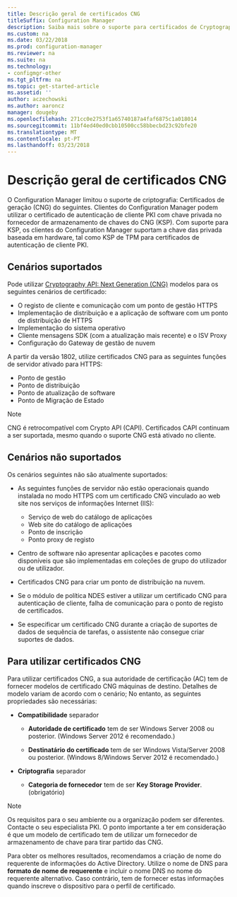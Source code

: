 ```yaml
---
title: Descrição geral de certificados CNG
titleSuffix: Configuration Manager
description: Saiba mais sobre o suporte para certificados de Cryptography Next Generation (CNG) para servidores e clientes do Configuration Manager.
ms.custom: na
ms.date: 03/22/2018
ms.prod: configuration-manager
ms.reviewer: na
ms.suite: na
ms.technology:
- configmgr-other
ms.tgt_pltfrm: na
ms.topic: get-started-article
ms.assetid: ''
author: aczechowski
ms.author: aaroncz
manager: dougeby
ms.openlocfilehash: 271cc0e2753f1a65740187a4faf6875c1a018014
ms.sourcegitcommit: 11bf4ed40ed0cbb10500cc58bbecbd23c92bfe20
ms.translationtype: MT
ms.contentlocale: pt-PT
ms.lasthandoff: 03/23/2018
---
```

# <a name="cng-certificates-overview"></a>Descrição geral de certificados CNG
<!-- 1356191 --> 

O Configuration Manager limitou o suporte de criptografia: Certificados de geração (CNG) do seguintes. Clientes do Configuration Manager podem utilizar o certificado de autenticação de cliente PKI com chave privada no fornecedor de armazenamento de chaves do CNG (KSP). Com suporte para KSP, os clientes do Configuration Manager suportam a chave das privada baseada em hardware, tal como KSP de TPM para certificados de autenticação de cliente PKI.

## <a name="supported-scenarios"></a>Cenários suportados
Pode utilizar [Cryptography API: Next Generation (CNG)](https://msdn.microsoft.com/library/windows/desktop/bb204775.aspx) modelos para os seguintes cenários de certificado:

- O registo de cliente e comunicação com um ponto de gestão HTTPS   
- Implementação de distribuição e a aplicação de software com um ponto de distribuição de HTTPS   
- Implementação do sistema operativo  
- Cliente mensagens SDK (com a atualização mais recente) e o ISV Proxy   
- Configuração do Gateway de gestão de nuvem  

A partir da versão 1802, utilize certificados CNG para as seguintes funções de servidor ativado para HTTPS: <!-- 1357314 -->   
- Ponto de gestão
- Ponto de distribuição
- Ponto de atualização de software
- Ponto de Migração de Estado     

> [!NOTE]
> CNG é retrocompatível com Crypto API (CAPI). Certificados CAPI continuam a ser suportada, mesmo quando o suporte CNG está ativado no cliente.

## <a name="unsupported-scenarios"></a>Cenários não suportados

Os cenários seguintes não são atualmente suportados:

- As seguintes funções de servidor não estão operacionais quando instalada no modo HTTPS com um certificado CNG vinculado ao web site nos serviços de informações Internet (IIS): 
    - Serviço de web do catálogo de aplicações
    - Web site do catálogo de aplicações
    - Ponto de inscrição  
    - Ponto proxy de registo  

- Centro de software não apresentar aplicações e pacotes como disponíveis que são implementadas em coleções de grupo do utilizador ou de utilizador.

- Certificados CNG para criar um ponto de distribuição na nuvem.

- Se o módulo de política NDES estiver a utilizar um certificado CNG para autenticação de cliente, falha de comunicação para o ponto de registo de certificados.

- Se especificar um certificado CNG durante a criação de suportes de dados de sequência de tarefas, o assistente não consegue criar suportes de dados.

## <a name="to-use-cng-certificates"></a>Para utilizar certificados CNG

Para utilizar certificados CNG, a sua autoridade de certificação (AC) tem de fornecer modelos de certificado CNG máquinas de destino. Detalhes de modelo variam de acordo com o cenário; No entanto, as seguintes propriedades são necessárias:

- **Compatibilidade** separador

    - **Autoridade de certificado** tem de ser Windows Server 2008 ou posterior. (Windows Server 2012 é recomendado.)

    - **Destinatário do certificado** tem de ser Windows Vista/Server 2008 ou posterior. (Windows 8/Windows Server 2012 é recomendado.)

- **Criptografia** separador

    - **Categoria de fornecedor** tem de ser **Key Storage Provider**. (obrigatório)

> [!NOTE]
> Os requisitos para o seu ambiente ou a organização podem ser diferentes. Contacte o seu especialista PKI. O ponto importante a ter em consideração é que um modelo de certificado tem de utilizar um fornecedor de armazenamento de chave para tirar partido das CNG.

Para obter os melhores resultados, recomendamos a criação de nome do requerente de informações do Active Directory. Utilize o nome de DNS para **formato de nome de requerente** e incluir o nome DNS no nome do requerente alternativo. Caso contrário, tem de fornecer estas informações quando inscreve o dispositivo para o perfil de certificado.